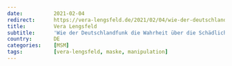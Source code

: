 ```yaml
---
date:          2021-02-04
redirect:      https://vera-lengsfeld.de/2021/02/04/wie-der-deutschlandfunk1/
title:         Vera Lengsfeld
subtitle:      'Wie der Deutschlandfunk die Wahrheit über die Schädlichkeit der Atemmasken berichtet'
country:       DE
categories:    [MSM]
tags:          [vera-lengsfeld, maske, manipulation]
---
```


